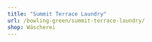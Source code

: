 ```yaml
---
title: "Summit Terrace Laundry"
url: /bowling-green/summit-terrace-laundry/
shop: Wäscherei
---
```

